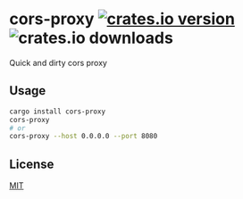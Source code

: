 # cors-proxy [![crates.io version](https://img.shields.io/crates/v/cors-proxy)](https://crates.io/crates/cors-proxy) ![crates.io downloads](https://img.shields.io/crates/d/cors-proxy)

Quick and dirty cors proxy

## Usage

```bash
cargo install cors-proxy
cors-proxy
# or
cors-proxy --host 0.0.0.0 --port 8080
```

## License

[MIT](./LICENSE)

